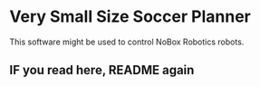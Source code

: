 # Very Small Size Soccer Planner

This software might be used to control NoBox Robotics robots.

## IF you read here, README again

